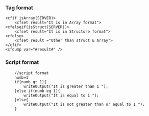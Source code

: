 ### Tag format

```lucee+trycf
<cfif isArray(SERVER)>
	<cfset result="It is in Array format">
<cfelseif(isStruct(SERVER))>
	<cfset result="It is in Structure format">
<cfelse>
	<cfset result ="Other than struct & Array">
</cfif>
<cfdump var="#result#" /> 
```

### Script format

```luceescript+trycf
	//script format
	numb=1
	if(numb gt 1){
		writeOutput("It is greater than 1 ");
	}else if(numb eq 1){
		writeOutput("It is equal to 1 ");
	}else{
		writeOutput("It is not greater than or equal to 1 ");
	}
```